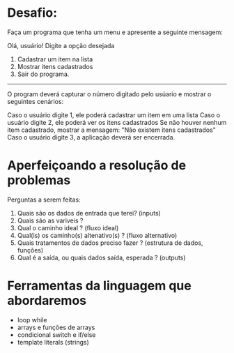 # Desafio: 

Faça um programa que tenha um menu e apresente a seguinte mensagem: 

Olá, usuário! Digite a opção desejada
  1. Cadastrar um item na lista
  2. Mostrar itens cadastrados
  3. Sair do programa. 

----- 
O program deverá capturar o número digitado pelo usúario e mostrar o seguintes cenários: 

Caso o usuário digite 1, ele poderá cadastrar um item em uma lista
Caso o usuário digite 2, ele poderá ver os itens cadastrados
  Se não houver nenhum item cadastrado, mostrar a mensagem: 
    "Não existem itens cadastrados"
Caso o usuário digite 3, a aplicação deverá ser encerrada. 



# Aperfeiçoando a resolução de problemas

Perguntas a serem feitas:  

1. Quais são os dados de entrada que terei? (inputs)
2. Quais são as variveis ?
3. Qual o caminho ideal ? (fluxo ideal)
4. Qual(is) os caminho(s) altenativo(s) ? (fluxo alternativo) 
5. Quais tratamentos de dados preciso fazer ? (estrutura de dados, funções)
6. Qual é a saída, ou quais dados saída, esperada ? (outputs)


# Ferramentas da linguagem que abordaremos
 - loop while
 - arrays e funções de arrays
 - condicional switch e if/else
 - template literals (strings)